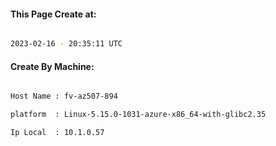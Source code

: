 
   
#### This Page Create at:

```bash

2023-02-16 - 20:35:11 UTC

```

#### Create By Machine:

```bash

Host Name : fv-az507-894

platform  : Linux-5.15.0-1031-azure-x86_64-with-glibc2.35

Ip Local  : 10.1.0.57

```


